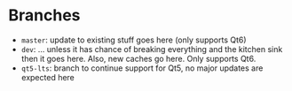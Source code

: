 <!--
    SPDX-License-Identifier: CC0-1.0
    SPDX-FileCopyrightText: 2022 Harald Sitter <sitter@kde.org>
-->

# Branches

- `master`: update to existing stuff goes here (only supports Qt6)
- `dev`: ... unless it has chance of breaking everything and the kitchen sink then it goes here. Also, new caches go here. Only supports Qt6.
- `qt5-lts`: branch to continue support for Qt5, no major updates are expected here
